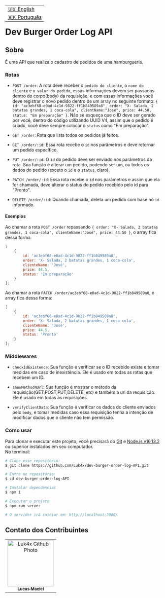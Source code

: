 <table align="right">
  <tr>
    <td>
      <a href="readme-en.md">🇺🇸 English</a>
    </td>
  </tr>
  <tr>
    <td>
      <a href="README.md">🇧🇷 Português</a>
    </td>
  </tr>
</table>
<br>

# Dev Burger Order Log API

## Sobre

É uma API que realiza o cadastro de pedidos de uma hamburgueria.

### Rotas

-   `POST /order`: A rota deve receber o `pedido do cliente`, o `nome do cliente` e `o valor do pedido`, essas informações devem ser passadas dentro do corpo(body) da requisição, e com essas informações você deve registrar o novo pedido dentro de um array no seguinte formato:
    `{ id: "ac3ebf68-e0ad-4c1d-9822-ff1b849589a8", order: "X- Salada, 2 batatas grandes, 1 coca-cola", clientName:"José", price: 44.50, status: "Em preparação" }`.
    Não se esqueça que o ID deve ser gerado por você, dentro do código utilizando UUID V4, assim que o pedido é criado, você deve sempre colocar o `status` como "Em preparação".

-   `GET /order`: Rota que lista todos os pedidos já feitos.

-   `GET /order/:id`: Essa rota recebe o `id` nos parâmetros e deve retornar um pedido específico.

-   `PUT /order/:id`: O `id` do pedido deve ser enviado nos parâmetros da rota. Sua função é alterar um pedido, podendo ser um, ou todos os dados do pedido (exceto o `id` e o `status`, claro).

-   `PATCH /order/:id`: Essa rota recebe o `id` nos parâmetros e assim que ela for chamada, deve alterar o status do pedido recebido pelo id para "Pronto".

-   `DELETE /order/:id`: Quando chamada, deleta um pedido com base no `id` informado.

#### Exemplos
Ao chamar a rota `POST /order` repassando `{ order: "X- Salada, 2 batatas grandes, 1 coca-cola", clienteName:"José", price: 44.50 }`, o array fica dessa forma:

```js
[
    {
        id: 'ac3ebf68-e0ad-4c1d-9822-ff1b849589a8',
        order: 'X- Salada, 2 batatas grandes, 1 coca-cola',
        clienteName: 'José',
        price: 44.5,
        status: 'Em preparação'
    }
];
```

Ao chamar a rota `PATCH /order/ac3ebf68-e0ad-4c1d-9822-ff1b849589a8`, o array fica dessa forma:

```js
[
    {
        id: 'ac3ebf68-e0ad-4c1d-9822-ff1b849589a8',
        order: 'X- Salada, 2 batatas grandes, 1 coca-cola',
        clienteName: 'José',
        price: 44.5,
        status: 'Pronto'
    }
];
```

### Middlewares
- `checkIdExistence`: Sua função é verificar se o ID recebido existe e tomar medidas em caso de inexistência. Ele é usado em todas as rotas que recebem um ID.

- `showMethodNUrl`: Sua função é mostrar o método da requisição(GET,POST,PUT,DELETE, etc) e também a url da requisição. Ele é usado em todas as requisições.

- `verifyClientData`: Sua função é verificar os dados do cliente enviados pelo `body`, e tomar medidas caso essa requisição tenha a intenção de modificar dados que o cliente não tem permissão.

### Como usar
Para clonar e executar este projeto, você precisará do [Git](https://git-scm.com/) e [Node.js v16.13.2](https://nodejs.org/en/) ou superior instalados em seu computador.<br>No terminal:

```bash
# Clone esse repositório:
$ git clone https://github.com/Luk4x/dev-burger-order-log-API.git

# Entre no repositório:
$ cd dev-burger-order-log-API

# Instalar dependências 
$ npm i

# Executar o projeto
$ npm run server

# O servidor irá iniciar em: http://localhost:3000/
```

## Contato dos Contribuintes
<table>
  <tr>
    <td align="center">
      <a href="https://www.linkedin.com/in/lucasmacielf/">
        <img src="https://avatars.githubusercontent.com/Luk4x" width="150px;" alt="Luk4x Github Photo"/><br>
        <sub>
          <b>Lucas Maciel</b>
        </sub>
      </a>
    </td>
  </tr>
</table>
